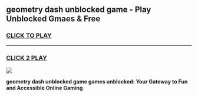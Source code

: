 
## geometry dash unblocked game - Play Unblocked Gmaes & Free
<h3>
<a href="https://news.freeplayer.one?title=geometry_dash_unblocked_game&ref=23F">CLICK TO PLAY</a></h3>
<hr>

<h3>
<a href="https://news.freeplayer.one?title=geometry_dash_unblocked_game&ref=23F">CLICK 2 PLAY</a>
  
</h3>

<a href="https://news.freeplayer.one?title=geometry_dash_unblocked_game&ref=23F/"><img src="https://clearcache.store/games.png"></a>


**geometry dash unblocked game games unblocked: Your Gateway to Fun and Accessible Online Gaming**
